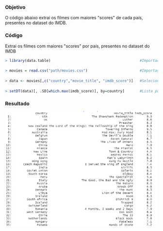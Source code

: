 ### Objetivo
O código abaixo extrai os filmes com maiores "scores" de cada país, presentes no dataset do IMDB.

### Código
Extrai os filmes com maiores "scores" por país, presentes no dataset do IMDB

```r 
> library(data.table)                                         #Importação da biblioteca "data.table" para utilizar no script

> movies = read.csv("path/movies.csv")                        #Importação do dataset passando o caminho do arquivo

> data <- movies[,c("country","movie_title", "imdb_score")]   #Seleciona as colunas que serão analisadas

> setDT(data)[, .SD[which.max(imdb_score)], by=country]       #Lista por país, os filmes com os maiores scores no dataset
```

### Resultado

![Print do resultado](https://github.com/LgAcerbi/r-dataset/blob/main/sc_1.png?raw=true)

